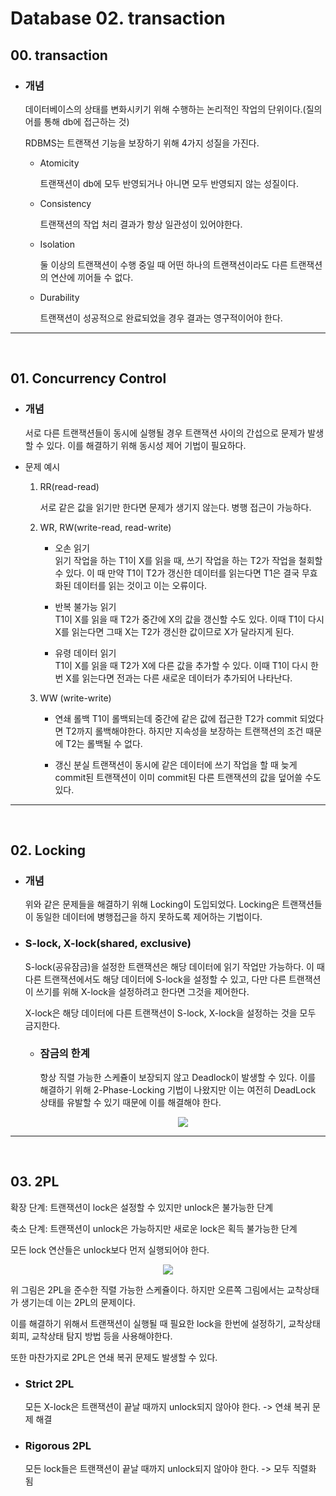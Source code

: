 # Database 02. transaction

## 00. transaction

- ### 개념

  데이터베이스의 상태를 변화시키기 위해 수행하는 논리적인 작업의 단위이다.(질의어를 통해 db에 접근하는 것)

  RDBMS는 트랜잭션 기능을 보장하기 위해 4가지 성질을 가진다.

  - Atomicity

    트랜잭션이 db에 모두 반영되거나 아니면 모두 반영되지 않는 성질이다.

  - Consistency

    트랜잭션의 작업 처리 결과가 항상 일관성이 있어야한다.

  - Isolation

    둘 이상의 트랜잭션이 수행 중일 때 어떤 하나의 트랜잭션이라도 다른 트랜잭션의 연산에 끼어들 수 없다.

  - Durability

    트랜잭션이 성공적으로 완료되었을 경우 결과는 영구적이어야 한다.

---

<br/>

## 01. Concurrency Control

- ### 개념

  서로 다른 트랜잭션들이 동시에 실행될 경우 트랜잭션 사이의 간섭으로 문제가 발생할 수 있다. 이를 해결하기 위해 동시성 제어 기법이 필요하다.

- 문제 예시

  1. RR(read-read)

     서로 같은 값을 읽기만 한다면 문제가 생기지 않는다. 병행 접근이 가능하다.

  2. WR, RW(write-read, read-write)

     - 오손 읽기 <br />
       읽기 작업을 하는 T1이 X를 읽을 때, 쓰기 작업을 하는 T2가 작업을 철회할 수 있다. 이 때 만약 T1이 T2가 갱신한 데이터를 읽는다면 T1은 결국 무효화된 데이터를 읽는 것이고 이는 오류이다.

     - 반복 불가능 읽기 <br />
       T1이 X를 읽을 때 T2가 중간에 X의 값을 갱신할 수도 있다. 이때 T1이 다시 X를 읽는다면 그때 X는 T2가 갱신한 값이므로 X가 달라지게 된다.

     - 유령 데이터 읽기 <br />
       T1이 X를 읽을 때 T2가 X에 다른 값을 추가할 수 있다. 이때 T1이 다시 한번 X를 읽는다면 전과는 다른 새로운 데이터가 추가되어 나타난다.

  3. WW (write-write)

     - 연쇄 롤백
       T1이 롤백되는데 중간에 같은 값에 접근한 T2가 commit 되었다면 T2까지 롤백해야한다. 하지만 지속성을 보장하는 트랜잭션의 조건 때문에 T2는 롤백될 수 없다.

     - 갱신 분실
       트랜잭션이 동시에 같은 데이터에 쓰기 작업을 할 때 늦게 commit된 트랜잭션이 이미 commit된 다른 트랜잭션의 값을 덮어쓸 수도 있다.

---

<br />

## 02. Locking

- ### 개념

  위와 같은 문제들을 해결하기 위해 Locking이 도입되었다. Locking은 트랜잭션들이 동일한 데이터에 병행접근을 하지 못하도록 제어하는 기법이다.

- ### S-lock, X-lock(shared, exclusive)

  S-lock(공유잠금)을 설정한 트랜잭션은 해당 데이터에 읽기 작업만 가능하다. 이 때 다른 트랜잭션에서도 해당 데이터에 S-lock을 설정할 수 있고, 다만 다른 트랜잭션이 쓰기를 위해 X-lock을 설정하려고 한다면 그것을 제어한다.

  X-lock은 해당 데이터에 다른 트랜잭션이 S-lock, X-lock을 설정하는 것을 모두 금지한다.

  - ### 잠금의 한계
    항상 직렬 가능한 스케쥴이 보장되지 않고 Deadlock이 발생할 수 있다. 이를 해결하기 위해 2-Phase-Locking 기법이 나왔지만 이는 여전히 DeadLock 상태를 유발할 수 있기 때문에 이를 해결해야 한다.
    <p align="center"><img src="https://miro.medium.com/max/875/1*jc_FYu7UHIqK-qjpMUa4gg.png" /></p>

---

<br />

## 03. 2PL

확장 단계: 트랜잭션이 lock은 설정할 수 있지만 unlock은 불가능한 단계

축소 단계: 트랜잭션이 unlock은 가능하지만 새로운 lock은 획득 불가능한 단계

모든 lock 연산들은 unlock보다 먼저 실행되어야 한다.

  <p align="center"><img src="https://miro.medium.com/max/875/1*StVsQ4erIFszl37zwA3fyw.png" /></p>

위 그림은 2PL을 준수한 직렬 가능한 스케쥴이다. 하지만 오른쪽 그림에서는 교착상태가 생기는데 이는 2PL의 문제이다.

이를 해결하기 위해서 트랜잭션이 실행될 때 필요한 lock을 한번에 설정하기, 교착상태 회피, 교착상태 탐지 방법 등을 사용해야한다.

또한 마찬가지로 2PL은 연쇄 복귀 문제도 발생할 수 있다.

- ### Strict 2PL
  모든 X-lock은 트랜잭션이 끝날 때까지 unlock되지 않아야 한다.
  -> 연쇄 복귀 문제 해결
- ### Rigorous 2PL
  모든 lock들은 트랜잭션이 끝날 때까지 unlock되지 않아야 한다.
  -> 모두 직렬화 됨
